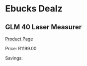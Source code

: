 
# Ebucks Dealz
## GLM 40 Laser Measurer
[Product Page](https://www.ebucks.com/web/shop/productSelected.do?prodId=1169660448&catId=370101825)

Price: R1199.00

Savings: 


	